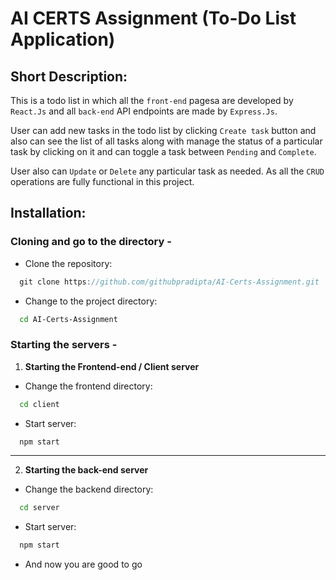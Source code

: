 
# AI CERTS Assignment (To-Do List Application)

## Short Description:
This is a todo list in which all the `front-end` pagesa are developed by `React.Js` and all `back-end` API endpoints are made by `Express.Js`.

User can add new tasks in the todo list by clicking `Create task` button and also can see the list of all tasks along with manage the status of a particular task by clicking on it and can toggle a task between `Pending` and `Complete`.

User also can `Update` or `Delete` any particular task as needed. As all the `CRUD` operations are fully functional in this project.
## Installation:

### Cloning and go to the directory - 

- Clone the repository:
```java
  git clone https://github.com/githubpradipta/AI-Certs-Assignment.git
```

- Change to the project directory:
```bash
  cd AI-Certs-Assignment
```

### Starting the servers - 

1. **Starting the Frontend-end / Client server**
   
- Change the frontend directory:
```bash
  cd client
```
- Start server:
```bash
  npm start
```
---
2. **Starting the back-end server**
   
- Change the backend directory:
```bash
  cd server
```
- Start server:
```bash
  npm start
```

- And now you are good to go
